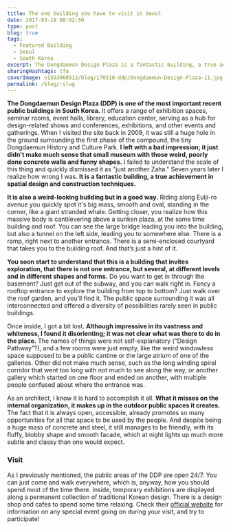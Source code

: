 ```yaml
---
title: The one building you have to visit in Seoul
date: 2017-03-18 08:02:50
type: post
blog: true
tags:
  - Featured Building
  - Seoul
  - South Korea
excerpt: The Dongdaemun Design Plaza is a fantastic building, a true achievement in design and construction and a must-visit in Seoul.
sharingHashtags: tfa
coverImage: v1553068512/blog/170318-ddp/Dongdaemun-Design-Plaza-11.jpg
permalink: /blog/:slug
---
```


**The Dongdaemun Design Plaza (DDP) is one of the most important recent public buildings in South Korea.** It offers a range of exhibition spaces, seminar rooms, event halls, library, education center, serving as a hub for design-related shows and conferences, exhibitions, and other events and gatherings. When I visited the site back in 2009, it was still a huge hole in the ground surrounding the first phase of the compound, the tiny Dongdaemun History and Culture Park. **I left with a bad impression; it just didn't make much sense that small museum with those weird, poorly done concrete walls and funny shapes.** I failed to understand the scale of this thing and quickly dismissed it as "just another Zaha." Seven years later I realize how wrong I was. **It is a fantastic building, a true achievement in spatial design and construction techniques.**

<captioned-image alt="The sunken Oullim Square, connection to the subway and one of the main public areas in the complex" caption="The sunken Oullim Square, connection to the subway and one of the main public areas in the complex" imgFile="v1553068533/blog/170318-ddp/Dongdaemun-Design-Plaza-14.jpg" />

**It is also a weird-looking building but in a good way.** Riding along Eulji-ro avenue you quickly spot it's big mass, smooth and oval, standing in the corner, like a giant stranded whale. Getting closer, you realize how this massive body is cantilevering above a sunken plaza, at the same time building and roof. You can see the large bridge leading you into the building, but also a tunnel on the left side, leading you to somewhere else. There is a ramp, right next to another entrance. There is a semi-enclosed courtyard that takes you to the building roof. And that’s just a hint of it.

<captioned-image alt="Dongdaemun Design Plaza - One of the many passages through the building" caption="One of the many passages through the building" imgFile="v1553068522/blog/170318-ddp/Dongdaemun-Design-Plaza-15.jpg" />

**You soon start to understand that this is a building that invites exploration, that there is not one entrance, but several, at different levels and in different shapes and forms.** Do you want to get in through the basement? Just get out of the subway, and you can walk right in. Fancy a rooftop entrance to explore the building from top to bottom? Just walk over the roof garden, and you’ll find it. The public space surrounding it was all interconnected and offered a diversity of possibilities rarely seen in public buildings.

<captioned-image alt="Dongdaemun Design Plaza - Passage to the inner semi-enclosed courtyard" caption="Passage to the inner semi-enclosed courtyard" imgFile="v1553068530/blog/170318-ddp/Dongdaemun-Design-Plaza-23.jpg" />

Once inside, I got a bit lost. **Although impressive in its vastness and whiteness, I found it disorienting; it was not clear what was there to do in the place.** The names of things were not self-explanatory (“Design Pathway”?), and a few rooms were just empty, like the weird windowless space supposed to be a public cantine or the large atrium of one of the galleries. Other did not make much sense, such as the long winding spiral corridor that went too long with not much to see along the way, or another gallery which started on one floor and ended on another, with multiple people confused about where the entrance was.

<captioned-image alt="Dongdaemun Design Plaza - Smooth aluminum facade composed by 45000 unique panels" caption="Smooth aluminum facade composed by 45000 unique panels" imgFile="v1553068546/blog/170318-ddp/Dongdaemun-Design-Plaza-36.jpg" />

As an architect, I know it is hard to accomplish it all. **What it misses on the internal organization, it makes up in the outdoor public spaces it creates.** The fact that it is always open, accessible, already promotes so many opportunities for all that space to be used by the people. And despite being a huge mass of concrete and steel, it still manages to be friendly, with its fluffy, blobby shape and smooth facade, which at night lights up much more subtle and classy than one would expect.

<captioned-image alt="Dongdaemun Design Plaza - Subtle illumination of the building skin" caption="Subtle illumination of the building skin" imgFile="v1553068574/blog/170318-ddp/Dongdaemun-Design-Plaza-51.jpg" />

<image-gallery tag='ddp-gallery' />

### Visit

As I previously mentioned, the public areas of the DDP are open 24/7. You can just come and walk everywhere, which is, anyway, how you should spend most of the time there. Inside, temporary exhibitions are displayed along a permanent collection of traditional Korean design. There is a design shop and cafes to spend some time relaxing. Check their [official website](http://www.ddp.or.kr) for information on any special event going on during your visit, and try to participate!

<building-info-container id=2 />
